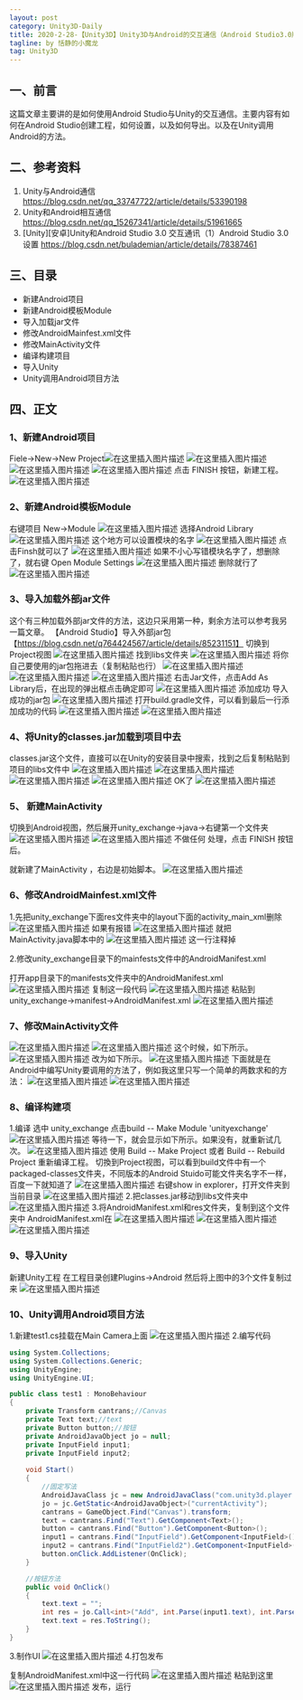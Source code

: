 ```yaml
---
layout: post
category: Unity3D-Daily
title: 2020-2-28-【Unity3D】Unity3D与Android的交互通信（Android Studio3.0版本）
tagline: by 恬静的小魔龙
tag: Unity3D
---
```


## 一、前言
这篇文章主要讲的是如何使用Android Studio与Unity的交互通信。主要内容有如何在Android Studio创建工程，如何设置，以及如何导出。以及在Unity调用Android的方法。

## 二、参考资料
1. Unity与Android通信 https://blog.csdn.net/qq_33747722/article/details/53390198
2. Unity和Android相互通信 https://blog.csdn.net/qq_15267341/article/details/51961665
3. [Unity][安卓]Unity和Android Studio 3.0 交互通讯（1）Android Studio 3.0 设置 https://blog.csdn.net/bulademian/article/details/78387461

## 三、目录
- 新建Android项目
- 新建Android模板Module
- 导入加载jar文件
- 修改AndroidMainfest.xml文件
- 修改MainActivity文件
- 编译构建项目
- 导入Unity
- Unity调用Android项目方法

## 四、正文

### 1、新建Android项目
Fiele->New->New Project![在这里插入图片描述](https://img-blog.csdnimg.cn/20181224141416798.png?x-oss-process=image/watermark,type_ZmFuZ3poZW5naGVpdGk,shadow_10,text_aHR0cHM6Ly9ibG9nLmNzZG4ubmV0L3E3NjQ0MjQ1Njc=,size_16,color_FFFFFF,t_70)
![在这里插入图片描述](https://img-blog.csdn.net/20171031084236573?watermark/2/text/aHR0cDovL2Jsb2cuY3Nkbi5uZXQvQnVsYWRlTWlhbg==/font/5a6L5L2T/fontsize/400/fill/I0JBQkFCMA==/dissolve/70/gravity/Center)
![在这里插入图片描述](https://img-blog.csdn.net/20171031084318810?watermark/2/text/aHR0cDovL2Jsb2cuY3Nkbi5uZXQvQnVsYWRlTWlhbg==/font/5a6L5L2T/fontsize/400/fill/I0JBQkFCMA==/dissolve/70/gravity/Center)
![在这里插入图片描述](https://img-blog.csdn.net/20171031084350624?watermark/2/text/aHR0cDovL2Jsb2cuY3Nkbi5uZXQvQnVsYWRlTWlhbg==/font/5a6L5L2T/fontsize/400/fill/I0JBQkFCMA==/dissolve/70/gravity/Center)
点击 FINISH 按钮，新建工程。
![在这里插入图片描述](https://img-blog.csdn.net/20171031084426267?watermark/2/text/aHR0cDovL2Jsb2cuY3Nkbi5uZXQvQnVsYWRlTWlhbg==/font/5a6L5L2T/fontsize/400/fill/I0JBQkFCMA==/dissolve/70/gravity/Center)
### 2、新建Android模板Module
右键项目 New->Module
![在这里插入图片描述](https://img-blog.csdnimg.cn/2018122415552430.png?x-oss-process=image/watermark,type_ZmFuZ3poZW5naGVpdGk,shadow_10,text_aHR0cHM6Ly9ibG9nLmNzZG4ubmV0L3E3NjQ0MjQ1Njc=,size_16,color_FFFFFF,t_70)
选择Android Library
![在这里插入图片描述](https://img-blog.csdnimg.cn/20181224155617625.png?x-oss-process=image/watermark,type_ZmFuZ3poZW5naGVpdGk,shadow_10,text_aHR0cHM6Ly9ibG9nLmNzZG4ubmV0L3E3NjQ0MjQ1Njc=,size_16,color_FFFFFF,t_70)
这个地方可以设置模块的名字
![在这里插入图片描述](https://img-blog.csdnimg.cn/20181224155843137.png?x-oss-process=image/watermark,type_ZmFuZ3poZW5naGVpdGk,shadow_10,text_aHR0cHM6Ly9ibG9nLmNzZG4ubmV0L3E3NjQ0MjQ1Njc=,size_16,color_FFFFFF,t_70)
点击Finsh就可以了
![在这里插入图片描述](https://img-blog.csdnimg.cn/2018122415591326.png?x-oss-process=image/watermark,type_ZmFuZ3poZW5naGVpdGk,shadow_10,text_aHR0cHM6Ly9ibG9nLmNzZG4ubmV0L3E3NjQ0MjQ1Njc=,size_16,color_FFFFFF,t_70)
如果不小心写错模块名字了，想删除了，就右键 Open Module Settings
![在这里插入图片描述](https://img-blog.csdnimg.cn/20181224160124573.png?x-oss-process=image/watermark,type_ZmFuZ3poZW5naGVpdGk,shadow_10,text_aHR0cHM6Ly9ibG9nLmNzZG4ubmV0L3E3NjQ0MjQ1Njc=,size_16,color_FFFFFF,t_70)
删除就行了
![在这里插入图片描述](https://img-blog.csdnimg.cn/20181224160203404.png?x-oss-process=image/watermark,type_ZmFuZ3poZW5naGVpdGk,shadow_10,text_aHR0cHM6Ly9ibG9nLmNzZG4ubmV0L3E3NjQ0MjQ1Njc=,size_16,color_FFFFFF,t_70)

### 3、导入加载外部jar文件
 这个有三种加载外部jar文件的方法，这边只采用第一种，剩余方法可以参考我另一篇文章。
 【Android Studio】导入外部jar包【https://blog.csdn.net/q764424567/article/details/85231151】
 切换到Project视图
 ![在这里插入图片描述](https://img-blog.csdnimg.cn/20181224105624900.png?x-oss-process=image/watermark,type_ZmFuZ3poZW5naGVpdGk,shadow_10,text_aHR0cHM6Ly9ibG9nLmNzZG4ubmV0L3E3NjQ0MjQ1Njc=,size_16,color_FFFFFF,t_70)
 找到libs文件夹
 ![在这里插入图片描述](https://img-blog.csdnimg.cn/20181224105717925.png?x-oss-process=image/watermark,type_ZmFuZ3poZW5naGVpdGk,shadow_10,text_aHR0cHM6Ly9ibG9nLmNzZG4ubmV0L3E3NjQ0MjQ1Njc=,size_16,color_FFFFFF,t_70)
 将你自己要使用的jar包拖进去（复制粘贴也行）
 ![在这里插入图片描述](https://img-blog.csdnimg.cn/20181224105808834.png?x-oss-process=image/watermark,type_ZmFuZ3poZW5naGVpdGk,shadow_10,text_aHR0cHM6Ly9ibG9nLmNzZG4ubmV0L3E3NjQ0MjQ1Njc=,size_16,color_FFFFFF,t_70)
 ![在这里插入图片描述](https://img-blog.csdnimg.cn/20181224105834626.png?x-oss-process=image/watermark,type_ZmFuZ3poZW5naGVpdGk,shadow_10,text_aHR0cHM6Ly9ibG9nLmNzZG4ubmV0L3E3NjQ0MjQ1Njc=,size_16,color_FFFFFF,t_70)
 ![在这里插入图片描述](https://img-blog.csdnimg.cn/20181224105850898.png?x-oss-process=image/watermark,type_ZmFuZ3poZW5naGVpdGk,shadow_10,text_aHR0cHM6Ly9ibG9nLmNzZG4ubmV0L3E3NjQ0MjQ1Njc=,size_16,color_FFFFFF,t_70)
 右击Jar文件，点击Add As Library后，在出现的弹出框点击确定即可
 ![在这里插入图片描述](https://img-blog.csdnimg.cn/20181224111648475.png?x-oss-process=image/watermark,type_ZmFuZ3poZW5naGVpdGk,shadow_10,text_aHR0cHM6Ly9ibG9nLmNzZG4ubmV0L3E3NjQ0MjQ1Njc=,size_16,color_FFFFFF,t_70)
 添加成功
导入成功的jar包
![在这里插入图片描述](https://img-blog.csdnimg.cn/20181224111740527.png)
打开build.gradle文件，可以看到最后一行添加成功的代码
![在这里插入图片描述](https://img-blog.csdnimg.cn/20181224160424347.png?x-oss-process=image/watermark,type_ZmFuZ3poZW5naGVpdGk,shadow_10,text_aHR0cHM6Ly9ibG9nLmNzZG4ubmV0L3E3NjQ0MjQ1Njc=,size_16,color_FFFFFF,t_70)
![在这里插入图片描述](https://img-blog.csdnimg.cn/20181224111906285.png?x-oss-process=image/watermark,type_ZmFuZ3poZW5naGVpdGk,shadow_10,text_aHR0cHM6Ly9ibG9nLmNzZG4ubmV0L3E3NjQ0MjQ1Njc=,size_16,color_FFFFFF,t_70)
### 4、将Unity的classes.jar加载到项目中去
classes.jar这个文件，直接可以在Unity的安装目录中搜索，找到之后复制粘贴到项目的libs文件中
![在这里插入图片描述](https://img-blog.csdnimg.cn/20181224161038964.png?x-oss-process=image/watermark,type_ZmFuZ3poZW5naGVpdGk,shadow_10,text_aHR0cHM6Ly9ibG9nLmNzZG4ubmV0L3E3NjQ0MjQ1Njc=,size_16,color_FFFFFF,t_70)
![在这里插入图片描述](https://img-blog.csdnimg.cn/20181224161054316.png)
![在这里插入图片描述](https://img-blog.csdnimg.cn/20181224162111209.png?x-oss-process=image/watermark,type_ZmFuZ3poZW5naGVpdGk,shadow_10,text_aHR0cHM6Ly9ibG9nLmNzZG4ubmV0L3E3NjQ0MjQ1Njc=,size_16,color_FFFFFF,t_70)
![在这里插入图片描述](https://img-blog.csdnimg.cn/20181224162124288.png)
OK了
![在这里插入图片描述](https://img-blog.csdnimg.cn/20181224162212996.png?x-oss-process=image/watermark,type_ZmFuZ3poZW5naGVpdGk,shadow_10,text_aHR0cHM6Ly9ibG9nLmNzZG4ubmV0L3E3NjQ0MjQ1Njc=,size_16,color_FFFFFF,t_70)
### 5、 新建MainActivity 
切换到Android视图，然后展开unity_exchange->java->右键第一个文件夹
![在这里插入图片描述](https://img-blog.csdn.net/20171030102911240?watermark/2/text/aHR0cDovL2Jsb2cuY3Nkbi5uZXQvQnVsYWRlTWlhbg==/font/5a6L5L2T/fontsize/400/fill/I0JBQkFCMA==/dissolve/70/gravity/Center)
![在这里插入图片描述](https://img-blog.csdnimg.cn/20181224173150614.png?x-oss-process=image/watermark,type_ZmFuZ3poZW5naGVpdGk,shadow_10,text_aHR0cHM6Ly9ibG9nLmNzZG4ubmV0L3E3NjQ0MjQ1Njc=,size_16,color_FFFFFF,t_70)
不做任何 处理，点击 FINISH 按钮后。

就新建了MainActivity ，右边是初始脚本。
![在这里插入图片描述](https://img-blog.csdn.net/20171030103003747?watermark/2/text/aHR0cDovL2Jsb2cuY3Nkbi5uZXQvQnVsYWRlTWlhbg==/font/5a6L5L2T/fontsize/400/fill/I0JBQkFCMA==/dissolve/70/gravity/Center)
### 6、修改AndroidMainfest.xml文件
1.先把unity_exchange下面res文件夹中的layout下面的activity_main_xml删除
![在这里插入图片描述](https://img-blog.csdn.net/20171030103201265?watermark/2/text/aHR0cDovL2Jsb2cuY3Nkbi5uZXQvQnVsYWRlTWlhbg==/font/5a6L5L2T/fontsize/400/fill/I0JBQkFCMA==/dissolve/70/gravity/Center)
如果有报错
![在这里插入图片描述](https://img-blog.csdnimg.cn/20181224173250702.png?x-oss-process=image/watermark,type_ZmFuZ3poZW5naGVpdGk,shadow_10,text_aHR0cHM6Ly9ibG9nLmNzZG4ubmV0L3E3NjQ0MjQ1Njc=,size_16,color_FFFFFF,t_70)
就把MainActivity.java脚本中的
![在这里插入图片描述](https://img-blog.csdnimg.cn/20181224173313873.png)
这一行注释掉

2.修改unity_exchange目录下的mainfests文件中的AndroidManifest.xml

打开app目录下的manifests文件夹中的AndroidManifest.xml
![在这里插入图片描述](https://img-blog.csdnimg.cn/20181224173601833.png?x-oss-process=image/watermark,type_ZmFuZ3poZW5naGVpdGk,shadow_10,text_aHR0cHM6Ly9ibG9nLmNzZG4ubmV0L3E3NjQ0MjQ1Njc=,size_16,color_FFFFFF,t_70)
复制这一段代码
![在这里插入图片描述](https://img-blog.csdnimg.cn/2018122417361684.png)
粘贴到unity_exchange->manifest->AndroidManifest.xml
![在这里插入图片描述](https://img-blog.csdnimg.cn/20181224173703500.png?x-oss-process=image/watermark,type_ZmFuZ3poZW5naGVpdGk,shadow_10,text_aHR0cHM6Ly9ibG9nLmNzZG4ubmV0L3E3NjQ0MjQ1Njc=,size_16,color_FFFFFF,t_70)
### 7、修改MainActivity文件
![在这里插入图片描述](https://img-blog.csdnimg.cn/20181224173809635.png?x-oss-process=image/watermark,type_ZmFuZ3poZW5naGVpdGk,shadow_10,text_aHR0cHM6Ly9ibG9nLmNzZG4ubmV0L3E3NjQ0MjQ1Njc=,size_16,color_FFFFFF,t_70)
![在这里插入图片描述](https://img-blog.csdn.net/20171030104822980?watermark/2/text/aHR0cDovL2Jsb2cuY3Nkbi5uZXQvQnVsYWRlTWlhbg==/font/5a6L5L2T/fontsize/400/fill/I0JBQkFCMA==/dissolve/70/gravity/Center)
这个时候，如下所示。
![在这里插入图片描述](https://img-blog.csdn.net/20171030105027763?watermark/2/text/aHR0cDovL2Jsb2cuY3Nkbi5uZXQvQnVsYWRlTWlhbg==/font/5a6L5L2T/fontsize/400/fill/I0JBQkFCMA==/dissolve/70/gravity/Center)
改为如下所示。
![在这里插入图片描述](https://img-blog.csdn.net/20171030105128444?watermark/2/text/aHR0cDovL2Jsb2cuY3Nkbi5uZXQvQnVsYWRlTWlhbg==/font/5a6L5L2T/fontsize/400/fill/I0JBQkFCMA==/dissolve/70/gravity/Center)
下面就是在Android中编写Unity要调用的方法了，例如我这里只写一个简单的两数求和的方法：
![在这里插入图片描述](https://img-blog.csdnimg.cn/20181224173943526.png)
![在这里插入图片描述](https://img-blog.csdn.net/20171030105723212?watermark/2/text/aHR0cDovL2Jsb2cuY3Nkbi5uZXQvQnVsYWRlTWlhbg==/font/5a6L5L2T/fontsize/400/fill/I0JBQkFCMA==/dissolve/70/gravity/Center)

### 8、编译构建项
1.编译
选中 unity_exchange 点击build -- Make Module 'unityexchange'
![在这里插入图片描述](https://img-blog.csdn.net/20171030105820470?watermark/2/text/aHR0cDovL2Jsb2cuY3Nkbi5uZXQvQnVsYWRlTWlhbg==/font/5a6L5L2T/fontsize/400/fill/I0JBQkFCMA==/dissolve/70/gravity/Center)
等待一下，就会显示如下所示。如果没有，就重新试几次。
![在这里插入图片描述](https://img-blog.csdn.net/20171030110403772?watermark/2/text/aHR0cDovL2Jsb2cuY3Nkbi5uZXQvQnVsYWRlTWlhbg==/font/5a6L5L2T/fontsize/400/fill/I0JBQkFCMA==/dissolve/70/gravity/Center)
使用 Build -- Make Project 或者 Build -- Rebuild Project 重新编译工程。
切換到Project视图，可以看到build文件中有一个packaged-classes文件夹，不同版本的Android Stuido可能文件夹名字不一样，百度一下就知道了 
![在这里插入图片描述](https://img-blog.csdnimg.cn/20181224174721247.png?x-oss-process=image/watermark,type_ZmFuZ3poZW5naGVpdGk,shadow_10,text_aHR0cHM6Ly9ibG9nLmNzZG4ubmV0L3E3NjQ0MjQ1Njc=,size_16,color_FFFFFF,t_70)
右键show in explorer，打开文件夹到当前目录
![在这里插入图片描述](https://img-blog.csdnimg.cn/20181224174842702.png?x-oss-process=image/watermark,type_ZmFuZ3poZW5naGVpdGk,shadow_10,text_aHR0cHM6Ly9ibG9nLmNzZG4ubmV0L3E3NjQ0MjQ1Njc=,size_16,color_FFFFFF,t_70)
2.把classes.jar移动到libs文件夹中
![在这里插入图片描述](https://img-blog.csdnimg.cn/201812241750460.png?x-oss-process=image/watermark,type_ZmFuZ3poZW5naGVpdGk,shadow_10,text_aHR0cHM6Ly9ibG9nLmNzZG4ubmV0L3E3NjQ0MjQ1Njc=,size_16,color_FFFFFF,t_70)
3.将AndroidManifest.xml和res文件夹，复制到这个文件夹中
AndroidManifest.xml在
![在这里插入图片描述](https://img-blog.csdnimg.cn/20181224175244332.png?x-oss-process=image/watermark,type_ZmFuZ3poZW5naGVpdGk,shadow_10,text_aHR0cHM6Ly9ibG9nLmNzZG4ubmV0L3E3NjQ0MjQ1Njc=,size_16,color_FFFFFF,t_70)
![在这里插入图片描述](https://img-blog.csdnimg.cn/20181224180145965.png?x-oss-process=image/watermark,type_ZmFuZ3poZW5naGVpdGk,shadow_10,text_aHR0cHM6Ly9ibG9nLmNzZG4ubmV0L3E3NjQ0MjQ1Njc=,size_16,color_FFFFFF,t_70)
![在这里插入图片描述](https://img-blog.csdnimg.cn/20181224175742175.png?x-oss-process=image/watermark,type_ZmFuZ3poZW5naGVpdGk,shadow_10,text_aHR0cHM6Ly9ibG9nLmNzZG4ubmV0L3E3NjQ0MjQ1Njc=,size_16,color_FFFFFF,t_70)
### 9、导入Unity
新建Unity工程
在工程目录创建Plugins->Android
然后将上图中的3个文件复制过来
![在这里插入图片描述](https://img-blog.csdnimg.cn/20181224180204677.png)

### 10、Unity调用Android项目方法
1.新建test1.cs挂载在Main Camera上面
![在这里插入图片描述](https://img-blog.csdnimg.cn/20181224180327884.png?x-oss-process=image/watermark,type_ZmFuZ3poZW5naGVpdGk,shadow_10,text_aHR0cHM6Ly9ibG9nLmNzZG4ubmV0L3E3NjQ0MjQ1Njc=,size_16,color_FFFFFF,t_70)
2.编写代码

```csharp
using System.Collections;
using System.Collections.Generic;
using UnityEngine;
using UnityEngine.UI;

public class test1 : MonoBehaviour
{
    private Transform cantrans;//Canvas
    private Text text;//text
    private Button button;//按钮
    private AndroidJavaObject jo = null;
    private InputField input1;
    private InputField input2;
    
    void Start()
    {
        //固定写法
        AndroidJavaClass jc = new AndroidJavaClass("com.unity3d.player.UnityPlayer");
        jo = jc.GetStatic<AndroidJavaObject>("currentActivity");
        cantrans = GameObject.Find("Canvas").transform;
        text = cantrans.Find("Text").GetComponent<Text>();
        button = cantrans.Find("Button").GetComponent<Button>();
        input1 = cantrans.Find("InputField").GetComponent<InputField>();
        input2 = cantrans.Find("InputField2").GetComponent<InputField>();
        button.onClick.AddListener(OnClick);
    }

    //按钮方法
    public void OnClick()
    {
        text.text = "";
        int res = jo.Call<int>("Add", int.Parse(input1.text), int.Parse(input2.text));
        text.text = res.ToString();
    }
}

```
3.制作UI
![在这里插入图片描述](https://img-blog.csdnimg.cn/20181224180558512.png?x-oss-process=image/watermark,type_ZmFuZ3poZW5naGVpdGk,shadow_10,text_aHR0cHM6Ly9ibG9nLmNzZG4ubmV0L3E3NjQ0MjQ1Njc=,size_16,color_FFFFFF,t_70)
4.打包发布

复制AndroidManifest.xml中这一行代码
![在这里插入图片描述](https://img-blog.csdnimg.cn/20181224180459254.png?x-oss-process=image/watermark,type_ZmFuZ3poZW5naGVpdGk,shadow_10,text_aHR0cHM6Ly9ibG9nLmNzZG4ubmV0L3E3NjQ0MjQ1Njc=,size_16,color_FFFFFF,t_70)
粘贴到这里
![在这里插入图片描述](https://img-blog.csdnimg.cn/20181224180651128.png?x-oss-process=image/watermark,type_ZmFuZ3poZW5naGVpdGk,shadow_10,text_aHR0cHM6Ly9ibG9nLmNzZG4ubmV0L3E3NjQ0MjQ1Njc=,size_16,color_FFFFFF,t_70)
发布，运行



